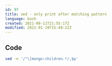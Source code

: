 ```yaml
---
id: 97
title: sed - only print after matching pattern
language: bash
created: 2021-08-11T21:55:17Z
modified: 2022-01-19T15:49:22Z
---
```


## Code

```bash
sed -n '/^\[mongo:children.*/,$p'
```

<!-- end -->

